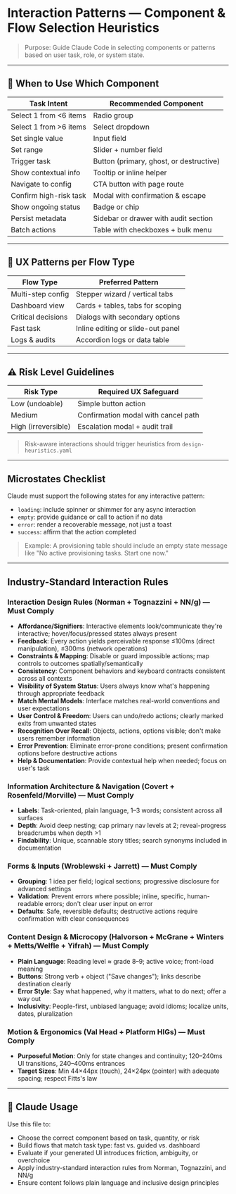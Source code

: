 # Interaction Patterns — Component & Flow Selection Heuristics

> Purpose: Guide Claude Code in selecting components or patterns based on user task, role, or system state.

---

## 🧩 When to Use Which Component

| Task Intent            | Recommended Component                |
|------------------------|--------------------------------------|
| Select 1 from <6 items | Radio group                          |
| Select 1 from >6 items | Select dropdown                      |
| Set single value       | Input field                          |
| Set range              | Slider + number field                |
| Trigger task           | Button (primary, ghost, or destructive) |
| Show contextual info   | Tooltip or inline helper             |
| Navigate to config     | CTA button with page route           |
| Confirm high-risk task | Modal with confirmation & escape     |
| Show ongoing status    | Badge or chip                        |
| Persist metadata       | Sidebar or drawer with audit section |
| Batch actions          | Table with checkboxes + bulk menu    |

---

## 🧠 UX Patterns per Flow Type

| Flow Type          | Preferred Pattern                |
|--------------------|----------------------------------|
| Multi-step config  | Stepper wizard / vertical tabs   |
| Dashboard view     | Cards + tables, tabs for scoping |
| Critical decisions | Dialogs with secondary options   |
| Fast task          | Inline editing or slide-out panel|
| Logs & audits      | Accordion logs or data table     |

---

## ⚠️ Risk Level Guidelines

| Risk Type     | Required UX Safeguard               |
|---------------|-------------------------------------|
| Low (undoable)| Simple button action                |
| Medium        | Confirmation modal with cancel path |
| High (irreversible) | Escalation modal + audit trail |

> Risk-aware interactions should trigger heuristics from `design-heuristics.yaml`

---

## Microstates Checklist

Claude must support the following states for any interactive pattern:

- `loading`: include spinner or shimmer for any async interaction
- `empty`: provide guidance or call to action if no data
- `error`: render a recoverable message, not just a toast
- `success`: affirm that the action completed

> Example: A provisioning table should include an empty state message like "No active provisioning tasks. Start one now."


---

## Industry-Standard Interaction Rules

### Interaction Design Rules (Norman + Tognazzini + NN/g) — **Must Comply**
- **Affordance/Signifiers**: Interactive elements look/communicate they're interactive; hover/focus/pressed states always present
- **Feedback**: Every action yields perceivable response ≤100ms (direct manipulation), ≤300ms (network operations)
- **Constraints & Mapping**: Disable or guard impossible actions; map controls to outcomes spatially/semantically
- **Consistency**: Component behaviors and keyboard contracts consistent across all contexts
- **Visibility of System Status**: Users always know what's happening through appropriate feedback
- **Match Mental Models**: Interface matches real-world conventions and user expectations
- **User Control & Freedom**: Users can undo/redo actions; clearly marked exits from unwanted states
- **Recognition Over Recall**: Objects, actions, options visible; don't make users remember information
- **Error Prevention**: Eliminate error-prone conditions; present confirmation options before destructive actions
- **Help & Documentation**: Provide contextual help when needed; focus on user's task

### Information Architecture & Navigation (Covert + Rosenfeld/Morville) — **Must Comply**
- **Labels**: Task-oriented, plain language, 1–3 words; consistent across all surfaces
- **Depth**: Avoid deep nesting; cap primary nav levels at 2; reveal-progress breadcrumbs when depth >1
- **Findability**: Unique, scannable story titles; search synonyms included in documentation

### Forms & Inputs (Wroblewski + Jarrett) — **Must Comply**
- **Grouping**: 1 idea per field; logical sections; progressive disclosure for advanced settings
- **Validation**: Prevent errors where possible; inline, specific, human-readable errors; don't clear user input on error
- **Defaults**: Safe, reversible defaults; destructive actions require confirmation with clear consequences

### Content Design & Microcopy (Halvorson + McGrane + Winters + Metts/Welfle + Yifrah) — **Must Comply**
- **Plain Language**: Reading level ≈ grade 8–9; active voice; front-load meaning
- **Buttons**: Strong verb + object ("Save changes"); links describe destination clearly
- **Error Style**: Say what happened, why it matters, what to do next; offer a way out
- **Inclusivity**: People-first, unbiased language; avoid idioms; localize units, dates, pluralization

### Motion & Ergonomics (Val Head + Platform HIGs) — **Must Comply**
- **Purposeful Motion**: Only for state changes and continuity; 120–240ms UI transitions, 240–400ms entrances
- **Target Sizes**: Min 44×44px (touch), 24×24px (pointer) with adequate spacing; respect Fitts's law

---

## 🤖 Claude Usage

Use this file to:

- Choose the correct component based on task, quantity, or risk
- Build flows that match task type: fast vs. guided vs. dashboard
- Evaluate if your generated UI introduces friction, ambiguity, or overchoice
- Apply industry-standard interaction rules from Norman, Tognazzini, and NN/g
- Ensure content follows plain language and inclusive design principles

